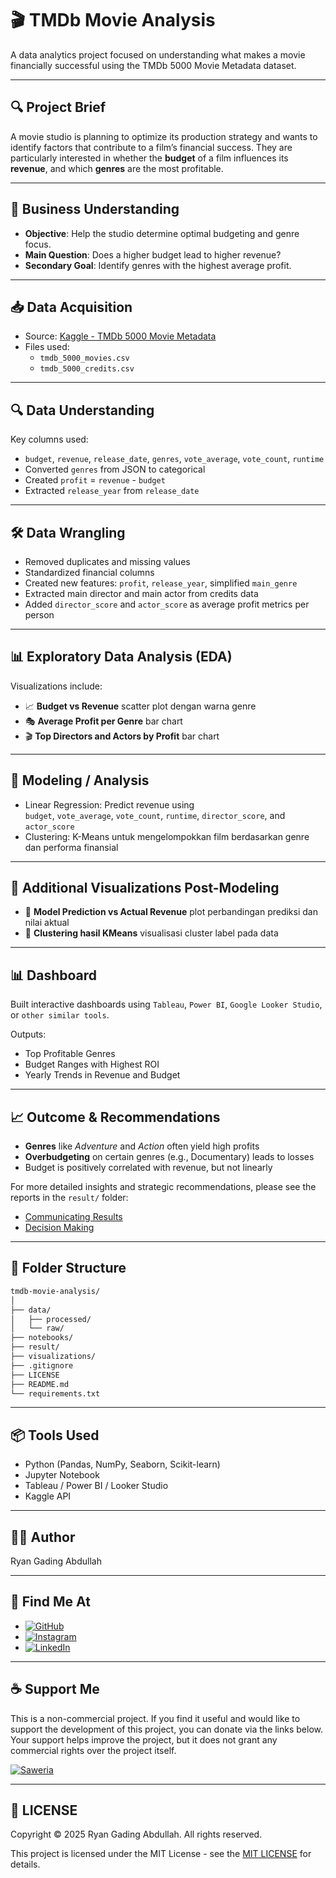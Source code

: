 # 🎬 TMDb Movie Analysis

A data analytics project focused on understanding what makes a movie financially successful using the TMDb 5000 Movie Metadata dataset.

---

## 🔍 Project Brief

A movie studio is planning to optimize its production strategy and wants to identify factors that contribute to a film’s financial success. They are particularly interested in whether the **budget** of a film influences its **revenue**, and which **genres** are the most profitable.

---

## 🎯 Business Understanding

- **Objective**: Help the studio determine optimal budgeting and genre focus.
- **Main Question**: Does a higher budget lead to higher revenue?
- **Secondary Goal**: Identify genres with the highest average profit.

---

## 📥 Data Acquisition

- Source: [Kaggle - TMDb 5000 Movie Metadata](https://www.kaggle.com/datasets/tmdb/tmdb-movie-metadata)
- Files used:
  - `tmdb_5000_movies.csv`
  - `tmdb_5000_credits.csv`

---

## 🔍 Data Understanding

Key columns used:

- `budget`, `revenue`, `release_date`, `genres`, `vote_average`, `vote_count`, `runtime`
- Converted `genres` from JSON to categorical
- Created `profit` = `revenue` - `budget`
- Extracted `release_year` from `release_date`

---

## 🛠️ Data Wrangling

- Removed duplicates and missing values
- Standardized financial columns
- Created new features: `profit`, `release_year`, simplified `main_genre`
- Extracted main director and main actor from credits data
- Added `director_score` and `actor_score` as average profit metrics per person

---

## 📊 Exploratory Data Analysis (EDA)

Visualizations include:

- 📈 **Budget vs Revenue** scatter plot dengan warna genre
- 🎭 **Average Profit per Genre** bar chart
- 🎬 **Top Directors and Actors by Profit** bar chart

---

## 🤖 Modeling / Analysis

- Linear Regression: Predict revenue using  
  `budget`, `vote_average`, `vote_count`, `runtime`, `director_score`, and `actor_score`
- Clustering: K-Means untuk mengelompokkan film berdasarkan genre dan performa finansial

---

## 🧪 Additional Visualizations Post-Modeling

- 🧪 **Model Prediction vs Actual Revenue** plot perbandingan prediksi dan nilai aktual
- 🧩 **Clustering hasil KMeans** visualisasi cluster label pada data

---

## 📊 Dashboard

Built interactive dashboards using `Tableau`, `Power BI`, `Google Looker Studio`, or `other similar tools`.

Outputs:

- Top Profitable Genres
- Budget Ranges with Highest ROI
- Yearly Trends in Revenue and Budget

---

## 📈 Outcome & Recommendations

- **Genres** like _Adventure_ and _Action_ often yield high profits
- **Overbudgeting** on certain genres (e.g., Documentary) leads to losses
- Budget is positively correlated with revenue, but not linearly

For more detailed insights and strategic recommendations, please see the reports in the `result/` folder:

- [Communicating Results](result/communication_result.md)
- [Decision Making](result/decision_making.md)

---

<!-- ## 📖 Read More

Check out my article on [Medium](https://medium.com/@ryangadingabdullah):

[![Medium](https://img.shields.io/badge/Medium-Article-000000?logo=medium&style=for-the-badge)](https://medium.com/@ryangadingabdullah/article)

You can check the visualization result from my [Tableau](https://public.tableau.com/app/profile/ryanga09/vizzes) Dashboard on the badge below:

[![Tableau](https://img.shields.io/badge/Tableau-View-orange?logo=tableau&style=for-the-badge)](https://public.tableau.com/app/profile/ryanga09/vizzes) -->

## 📁 Folder Structure

```bash
tmdb-movie-analysis/
│
├── data/
│   ├── processed/
│   └── raw/
├── notebooks/
├── result/
├── visualizations/
├── .gitignore
├── LICENSE
├── README.md
└── requirements.txt
```

---

## 📦 Tools Used

- Python (Pandas, NumPy, Seaborn, Scikit-learn)
- Jupyter Notebook
- Tableau / Power BI / Looker Studio
- Kaggle API

---

## 👨‍💻 Author

Ryan Gading Abdullah

<!-- ## 📧 Contact

For commercial inquiries, please contact:

[![Gmail](https://img.shields.io/badge/Gmail-Contact-D14836?logo=gmail&style=for-the-badge)](mailto:ryangadinga90@gmail.com) -->

---

## 🔗 Find Me At

- [![GitHub](https://img.shields.io/badge/GitHub-Profile-black?logo=github&style=for-the-badge)](https://github.com/RyanGA09)
- [![Instagram](https://img.shields.io/badge/Instagram-Follow-E4405F?logo=instagram&style=for-the-badge)](https://instagram.com/ryan_g._a)
- [![LinkedIn](https://img.shields.io/badge/LinkedIn-Connect-0077B5?logo=linkedin&style=for-the-badge)](https://www.linkedin.com/in/ryan-gading-abdullah/)

---

## ☕ Support Me

This is a non-commercial project. If you find it useful and would like to support the development of this project, you can donate via the links below. Your support helps improve the project, but it does not grant any commercial rights over the project itself.

[![Saweria](https://img.shields.io/badge/Saweria-Support-orange?logo=saweria&style=for-the-badge)](https://saweria.co/RyanGA09)

<!-- [![PayPal](https://img.shields.io/badge/PayPal-Donate-00457C?logo=paypal&style=for-the-badge)](https://www.paypal.me/ryangading) -->

---

## 🪪 LICENSE

Copyright &copy; 2025 Ryan Gading Abdullah. All rights reserved.

This project is licensed under the MIT License - see the [MIT LICENSE](LICENSE) for details.
